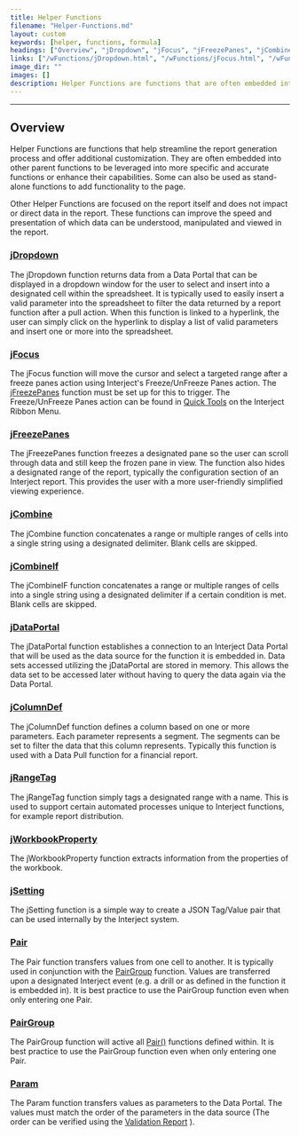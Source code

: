 ```yaml
---
title: Helper Functions
filename: "Helper-Functions.md"
layout: custom
keywords: [helper, functions, formula]
headings: ["Overview", "jDropdown", "jFocus", "jFreezePanes", "jCombine", "jCombineIf", "jDataPortal", "jColumnDef", "jRangeTag", "jWorkbookProperty", "jSetting", "Pair", "PairGroup", "Param"]
links: ["/wFunctions/jDropdown.html", "/wFunctions/jFocus.html", "/wFunctions/jFreezePanes.html", "/wGetStarted/Interject-Ribbon-Menu-Items.html#quick-tools", "/wFunctions/jFreezePanes.html", "/wFunctions/jCombine.html", "/wFunctions/jCombine_IF.html", "/wFunctions/jDataPortal.html", "/wFunctions/jColumnDef.html", "/wFunctions/jRangeTag.html", "/wFunctions/jWorkbookProperty.html", "/wFunctions/jSetting.html", "/wFunctions/Pair.html", "/wFunctions/PairGroup.html", "/wFunctions/PairGroup.html", "/wFunctions/Pair.html", "/wFunctions/Param.html", "/wTroubleshoot/Reports.html#validation-report-for-pullsave-events"]
image_dir: ""
images: []
description: Helper Functions are functions that are often embedded into other parent functions to be leveraged into more specific and accurate functions or enhance their capabilities.
---
```

* * *

## Overview

Helper Functions are functions that help streamline the report generation process and offer additional customization. They are often embedded into other parent functions to be leveraged into more specific and accurate functions or enhance their capabilities. Some can also be used as stand-alone functions to add functionality to the page.

Other Helper Functions are focused on the report itself and does not impact or direct data in the report. These functions can improve the speed and presentation of which data can be understood, manipulated and viewed in the report.

### [jDropdown](/wFunctions/jDropdown.html)

The jDropdown function returns data from a Data Portal that can be displayed in a dropdown window for the user to select and insert into a designated cell within the spreadsheet. It is typically used to easily insert a valid parameter into the spreadsheet to filter the data returned by a report function after a pull action. When this function is linked to a hyperlink, the user can simply click on the hyperlink to display a list of valid parameters and insert one or more into the spreadsheet.

### [jFocus](/wFunctions/jFocus.html)

The jFocus function will move the cursor and select a targeted range after a freeze panes action using Interject's Freeze/UnFreeze Panes action. The [jFreezePanes](/wFunctions/jFreezePanes.html) function must be set up for this to trigger. The Freeze/UnFreeze Panes action can be found in [Quick Tools](/wGetStarted/Interject-Ribbon-Menu-Items.html#quick-tools) on the Interject Ribbon Menu.

### [jFreezePanes](/wFunctions/jFreezePanes.html)

The jFreezePanes function freezes a designated pane so the user can scroll through data and still keep the frozen pane in view. The function also hides a designated range of the report, typically the configuration section of an Interject report. This provides the user with a more user-friendly simplified viewing experience.

### [jCombine](/wFunctions/jCombine.html)

The jCombine function concatenates a range or multiple ranges of cells into a single string using a designated delimiter. Blank cells are skipped.

### [jCombineIf](/wFunctions/jCombine_IF.html)

The jCombineIF function concatenates a range or multiple ranges of cells into a single string using a designated delimiter if a certain condition is met. Blank cells are skipped.

### [jDataPortal](/wFunctions/jDataPortal.html)

The jDataPortal function establishes a connection to an Interject Data Portal that will be used as the data source for the function it is embedded in. Data sets accessed utilizing the jDataPortal are stored in memory. This allows the data set to be accessed later without having to query the data again via the Data Portal.

### [jColumnDef](/wFunctions/jColumnDef.html)

The jColumnDef function defines a column based on one or more parameters. Each parameter represents a segment. The segments can be set to filter the data that this column represents. Typically this function is used with a Data Pull function for a financial report.

### [jRangeTag](/wFunctions/jRangeTag.html)

The jRangeTag function simply tags a designated range with a name. This is used to support certain automated processes unique to Interject functions, for example report distribution.

### [jWorkbookProperty](/wFunctions/jWorkbookProperty.html)

The jWorkbookProperty function extracts information from the properties of the workbook.

### [jSetting](/wFunctions/jSetting.html)

The jSetting function is a simple way to create a JSON Tag/Value pair that can be used internally by the Interject system.

### [Pair](/wFunctions/Pair.html)

The Pair function transfers values from one cell to another. It is typically used in conjunction with the [PairGroup](/wFunctions/PairGroup.html) function. Values are transferred upon a designated Interject event (e.g. a drill or as defined in the function it is embedded in). It is best practice to use the PairGroup function even when only entering one Pair.

### [PairGroup](/wFunctions/PairGroup.html)

The PairGroup function will active all [Pair()](/wFunctions/Pair.html) functions defined within. It is best practice to use the PairGroup function even when only entering one Pair.

### [Param](/wFunctions/Param.html)

The Param function transfers values as parameters to the Data Portal. The values must match the order of the parameters in the data source (The order can be verified using the [Validation Report](/wTroubleshoot/Reports.html#validation-report-for-pullsave-events) ).

